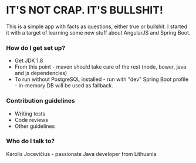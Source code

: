 # IT'S NOT CRAP. IT'S BULLSHIT! #

This is a simple app with facts as questions, either true or bullshit. 
I started it with a target of learning some new stuff about AngularJS and Spring Boot.

### How do I get set up? ###

* Get JDK 1.8
* From this point - maven should take care of the rest (node, bower, java and js dependencies)
* To run without PostgreSQL installed - run with "dev" Spring Boot profile - in-memory DB will be used as fallback.

### Contribution guidelines ###

* Writing tests
* Code reviews
* Other guidelines

### Who do I talk to? ###

Karolis Jocevičius - passionate Java developer from Lithuania
